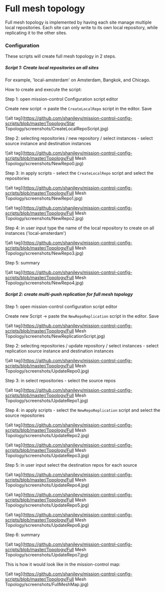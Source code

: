 Full mesh topology
==========================

Full mesh topology is implemented by having each site manage multiple local repositories. 
Each site can only write to its own local repository, while replicating it to the other sites. 

### Configuration

These scripts will create full mesh topology in 2 steps. 

##### Script 1: Create local repositories on all sites 
For example, 'local-amsterdam' on Amsterdam, Bangkok, and Chicago.

How to create and execute the script:

Step 1: open mission-control Configuration script editor 

Create new script -> paste the `CreateLocalRepo` script in the editor. Save

![alt tag](https://github.com/shanilevy/mission-control-config-scripts/blob/master/Topology/Star Topology/screenshots/CreateLocalRepoScript.jpg)

Step 2: selecting repositories / new repository / select instances - select source instance and destination instances

![alt tag](https://github.com/shanilevy/mission-control-config-scripts/blob/master/Topology/Full Mesh Topology/screenshots/NewRepo0.jpg)

Step 3: in apply scripts - select the `CreateLocalRepo` script and select the repositories 

![alt tag](https://github.com/shanilevy/mission-control-config-scripts/blob/master/Topology/Full Mesh Topology/screenshots/NewRepo1.jpg)

![alt tag](https://github.com/shanilevy/mission-control-config-scripts/blob/master/Topology/Full Mesh Topology/screenshots/NewRepo2.jpg)

Step 4: in user input type the name of the local repository to create on all instances ('local-amsterdam')

![alt tag](https://github.com/shanilevy/mission-control-config-scripts/blob/master/Topology/Full Mesh Topology/screenshots/NewRepo3.jpg)

Step 5: summary 

![alt tag](https://github.com/shanilevy/mission-control-config-scripts/blob/master/Topology/Full Mesh Topology/screenshots/NewRepo4.jpg)

##### Script 2: create multi-push replication for full mesh topology

Step 1: open mission-control configuration script editor 

Create new Script -> paste the `NewRepoReplication` script in the editor. Save

![alt tag](https://github.com/shanilevy/mission-control-config-scripts/blob/master/Topology/Full Mesh Topology/screenshots/NewReplicationScript.jpg)

Step 2: selecting repositories / update repository / select instances - select replication source instance and destination instances

![alt tag](https://github.com/shanilevy/mission-control-config-scripts/blob/master/Topology/Full Mesh Topology/screenshots/UpdateRepo0.jpg)

Step 3: in select repositories - select the source repos

![alt tag](https://github.com/shanilevy/mission-control-config-scripts/blob/master/Topology/Full Mesh Topology/screenshots/UpdateRepo1.jpg)

Step 4: in apply scripts - select the `NewRepoReplication` script and select the source repositories

![alt tag](https://github.com/shanilevy/mission-control-config-scripts/blob/master/Topology/Full Mesh Topology/screenshots/UpdateRepo2.jpg)

![alt tag](https://github.com/shanilevy/mission-control-config-scripts/blob/master/Topology/Full Mesh Topology/screenshots/UpdateRepo3.jpg)

Step 5: in user input select the destination repos for each source

![alt tag](https://github.com/shanilevy/mission-control-config-scripts/blob/master/Topology/Full Mesh Topology/screenshots/UpdateRepo4.jpg)

![alt tag](https://github.com/shanilevy/mission-control-config-scripts/blob/master/Topology/Full Mesh Topology/screenshots/UpdateRepo5.jpg)

![alt tag](https://github.com/shanilevy/mission-control-config-scripts/blob/master/Topology/Full Mesh Topology/screenshots/UpdateRepo6.jpg)

Step 6: summary

![alt tag](https://github.com/shanilevy/mission-control-config-scripts/blob/master/Topology/Full Mesh Topology/screenshots/UpdateRepo7.jpg)

This is how it would look like in the mission-control map:

![alt tag](https://github.com/shanilevy/mission-control-config-scripts/blob/master/Topology/Full Mesh Topology/screenshots/FullMeshMap.jpg)
